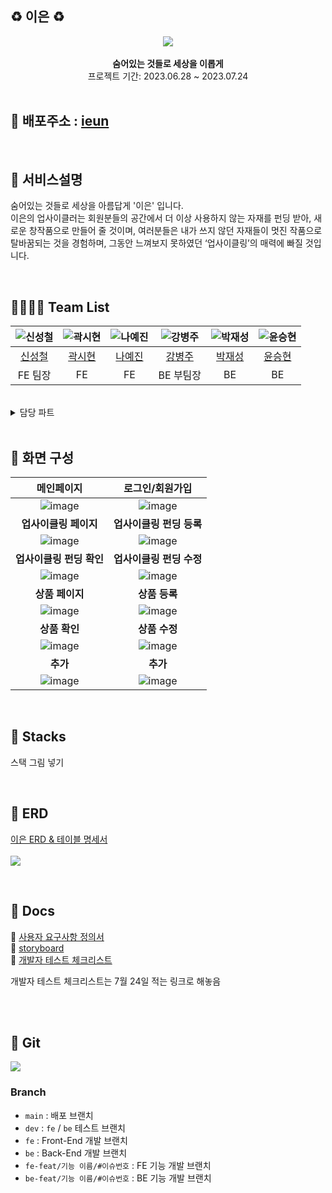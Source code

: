 ## ♻️ 이은 ♻️


<div align="center">
 <img src="https://github.com/codestates-seb/seb44_main_021/assets/99308074/f59b7e06-cfb8-45fe-8499-349b2f45e85b">
 <br>
  <br>
<b>숨어있는 것들로 세상을 이롭게</b><br>
 프로젝트 기간: 2023.06.28 ~ 2023.07.24
</div>

<br>

## 🔗 배포주소 : [ieun](링크넣기)

<br>

## 🔗 서비스설명
숨어있는 것들로 세상을 아름답게 '이은' 입니다.
<br>
이은의 업사이클러는 회원분들의 공간에서 더 이상 사용하지 않는 자재를 펀딩 받아, 새로운 창작품으로 만들어 줄 것이며,
여러분들은 내가 쓰지 않던 자재들이 멋진 작품으로 탈바꿈되는 것을 경험하며, 그동안 느껴보지 못하였던 ‘업사이클링’의 매력에 빠질 것입니다. 


<br>

## 👨‍👨‍👧‍👧 Team List
|![신성철]()|![곽시현]()|![나예진]()|![강병주]()|![박재성]()|![윤승현]()|
|:---:|:---:|:---:|:---:|:---:|:---:|
|[신성철]()|[곽시현]()|[나예진]()|[강병주]()|[박재성]()|[윤승현](https://github.com/yunkr)|
|FE 팀장|FE|FE|BE 부팀장|BE|BE|

<br>

<details>
<summary>담당 파트</summary>
<div markdown="1">

<br>

**신성철**
 - 성철님이 담당하신 부분을 적어주세요.
 
 
 **곽시현**
 - 시현님이 담당하신 부분을 적어주세요.
 
 
**나예진**
 - 예진님이 담당하신 부분을 적어주세요.
 
 
**강병주**
 - 병주님이 담당하신 부분을 적어주세요.
 
 
**박재성**
 - 재성님이 담당하신 부분을 적어주세요.
 
 
**윤승현**
 - 승현님이 담당하신 부분을 적어주세요.
 

</div>
</details>

<br>

## 📸 화면 구성

|메인페이지|로그인/회원가입|
|:---:|:---:|
|![image](https://github.com/codestates-seb/seb44_main_021/assets/99308074/ee59b102-157e-4cac-9e50-a182ef927372)|![image](https://github.com/codestates-seb/seb44_main_021/assets/99308074/ee59b102-157e-4cac-9e50-a182ef927372)|
|<b>업사이클링 페이지</b>|<b>업사이클링 펀딩 등록</b>|
|![image](https://github.com/codestates-seb/seb44_main_021/assets/99308074/ee59b102-157e-4cac-9e50-a182ef927372)|![image](https://github.com/codestates-seb/seb44_main_021/assets/99308074/ee59b102-157e-4cac-9e50-a182ef927372)|
|<b>업사이클링 펀딩 확인</b>|<b>업사이클링 펀딩 수정</b>|
|![image](https://github.com/codestates-seb/seb44_main_021/assets/99308074/ee59b102-157e-4cac-9e50-a182ef927372)|![image](https://github.com/codestates-seb/seb44_main_021/assets/99308074/ee59b102-157e-4cac-9e50-a182ef927372)|
|<b>상품 페이지</b>|<b>상품 등록</b>|
|![image](https://github.com/codestates-seb/seb44_main_021/assets/99308074/ee59b102-157e-4cac-9e50-a182ef927372)|![image](https://github.com/codestates-seb/seb44_main_021/assets/99308074/ee59b102-157e-4cac-9e50-a182ef927372)|
|<b>상품 확인</b>|<b>상품 수정</b>|
|![image](https://github.com/codestates-seb/seb44_main_021/assets/99308074/ee59b102-157e-4cac-9e50-a182ef927372)|![image](https://github.com/codestates-seb/seb44_main_021/assets/99308074/ee59b102-157e-4cac-9e50-a182ef927372)|
|<b>추가</b>|<b>추가</b>|
|![image](https://github.com/codestates-seb/seb44_main_021/assets/99308074/ee59b102-157e-4cac-9e50-a182ef927372)|![image](https://github.com/codestates-seb/seb44_main_021/assets/99308074/ee59b102-157e-4cac-9e50-a182ef927372)|


<br>

## 📂 Stacks

스택 그림 넣기

<br>

## 📂 ERD
[이은 ERD & 테이블 명세서](https://www.erdcloud.com/d/sW7RaiTwpKhHcxPiT)
<br>
<br>
<img src="https://github.com/codestates-seb/seb44_main_021/assets/99308074/435f8cdc-da5f-4d9d-8d0a-809fa49e1012">
<br>



<br>

## 📃 Docs
🔗 [사용자 요구사항 정의서](https://www.notion.so/codestates/8c196b9d66824e8da7df5ffe52834501)
<br>
🔗 [storyboard](https://www.figma.com/file/7M0HeeOe0d34axXiaK8Ea8/Untitled?type=design&node-id=0-1&mode=design&t=oWQyRcSpLjWNBqck-0)
<br>
🔗 [개발자 테스트 체크리스트](https://www.notion.so/codestates/3-964a8f586b6a478b8dd68cc8991086e7)

개발자 테스트 체크리스트는 7월 24일 적는 링크로 해놓음

<br>
<br>

## 📂 Git
<img src="https://github.com/codestates-seb/seb44_main_021/assets/99308074/a495e67f-efa6-431f-a857-9641d02f0831">

<br>

### Branch
- `main` : 배포 브랜치
- `dev` : `fe` / `be` 테스트 브랜치
- `fe` : Front-End 개발 브랜치
- `be` : Back-End 개발 브랜치
- `fe-feat/기능 이름/#이슈번호` : FE 기능 개발 브랜치
- `be-feat/기능 이름/#이슈번호` : BE 기능 개발 브랜치
